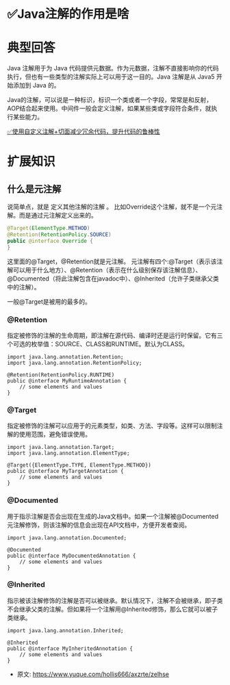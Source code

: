 # ✅Java注解的作用是啥
<!--page header-->

<a name="Gc6An"></a>
# 典型回答
Java 注解用于为 Java 代码提供元数据。作为元数据，注解不直接影响你的代码执行，但也有一些类型的注解实际上可以用于这一目的。Java 注解是从 Java5 开始添加到 Java 的。

Java的注解，可以说是一种标识，标识一个类或者一个字段，常常是和反射，AOP结合起来使用。中间件一般会定义注解，如果某些类或字段符合条件，就执行某些能力。

[✅使用自定义注解+切面减少冗余代码，提升代码的鲁棒性](https://www.yuque.com/hollis666/axzrte/kfu24zmltkpx2bd3?view=doc_embed)
<a name="GnBQK"></a>
# 扩展知识
<a name="srN5F"></a>
## 什么是元注解
说简单点，就是 定义其他注解的注解 。
比如Override这个注解，就不是一个元注解。而是通过元注解定义出来的。
```java
@Target(ElementType.METHOD)
@Retention(RetentionPolicy.SOURCE)
public @interface Override {
}
```
这里面的@Target，@Retention就是元注解。
元注解有四个:@Target（表示该注解可以用于什么地方）、@Retention（表示在什么级别保存该注解信息）、@Documented（将此注解包含在javadoc中）、@Inherited（允许子类继承父类中的注解）。

一般@Target是被用的最多的。
<a name="KKxBv"></a>
### @Retention

指定被修饰的注解的生命周期，即注解在源代码、编译时还是运行时保留。它有三个可选的枚举值：SOURCE、CLASS和RUNTIME。默认为CLASS。

```
import java.lang.annotation.Retention;
import java.lang.annotation.RetentionPolicy;

@Retention(RetentionPolicy.RUNTIME)
public @interface MyRuntimeAnnotation {
    // some elements and values
}

```

<a name="wqCqi"></a>
### @Target
指定被修饰的注解可以应用于的元素类型，如类、方法、字段等。这样可以限制注解的使用范围，避免错误使用。

```
import java.lang.annotation.Target;
import java.lang.annotation.ElementType;

@Target({ElementType.TYPE, ElementType.METHOD})
public @interface MyTargetAnnotation {
    // some elements and values
}

```

<a name="AW1Bc"></a>
### @Documented

用于指示注解是否会出现在生成的Java文档中。如果一个注解被@Documented元注解修饰，则该注解的信息会出现在API文档中，方便开发者查阅。

```
import java.lang.annotation.Documented;

@Documented
public @interface MyDocumentedAnnotation {
    // some elements and values
}

```

<a name="S8ghM"></a>
### @Inherited

指示被该注解修饰的注解是否可以被继承。默认情况下，注解不会被继承，即子类不会继承父类的注解。但如果将一个注解用@Inherited修饰，那么它就可以被子类继承。

```
import java.lang.annotation.Inherited;

@Inherited
public @interface MyInheritedAnnotation {
    // some elements and values
}

```



<!--page footer-->
- 原文: <https://www.yuque.com/hollis666/axzrte/zelhse>